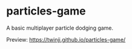 # particles-game
A basic multiplayer particle dodging game.

Preview: https://twinji.github.io/particles-game/
